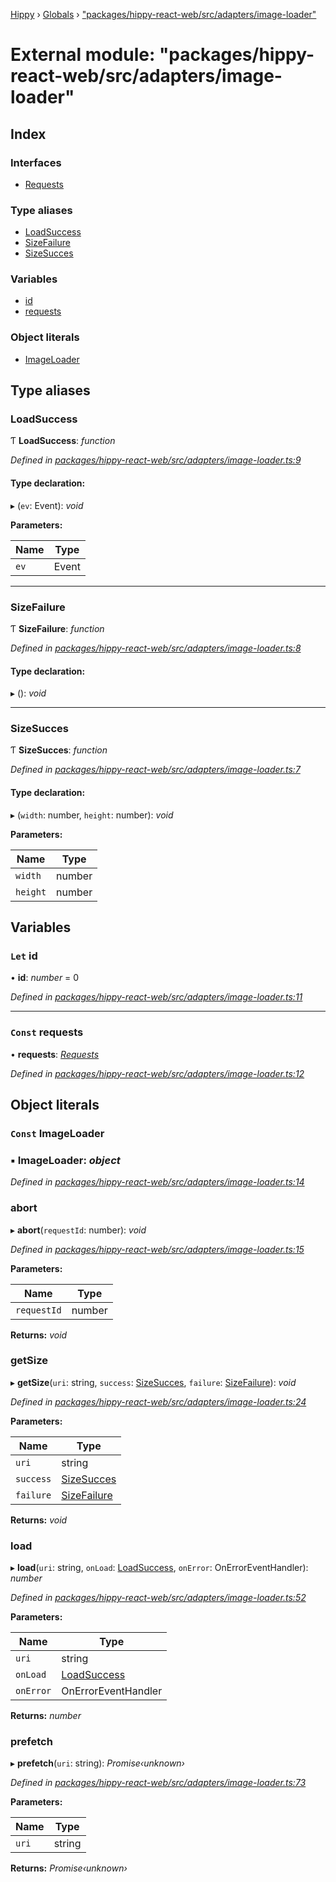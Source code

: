 [Hippy](../README.md) › [Globals](../globals.md) › ["packages/hippy-react-web/src/adapters/image-loader"](_packages_hippy_react_web_src_adapters_image_loader_.md)

# External module: "packages/hippy-react-web/src/adapters/image-loader"

## Index

### Interfaces

* [Requests](../interfaces/_packages_hippy_react_web_src_adapters_image_loader_.requests.md)

### Type aliases

* [LoadSuccess](_packages_hippy_react_web_src_adapters_image_loader_.md#loadsuccess)
* [SizeFailure](_packages_hippy_react_web_src_adapters_image_loader_.md#sizefailure)
* [SizeSucces](_packages_hippy_react_web_src_adapters_image_loader_.md#sizesucces)

### Variables

* [id](_packages_hippy_react_web_src_adapters_image_loader_.md#let-id)
* [requests](_packages_hippy_react_web_src_adapters_image_loader_.md#const-requests)

### Object literals

* [ImageLoader](_packages_hippy_react_web_src_adapters_image_loader_.md#const-imageloader)

## Type aliases

###  LoadSuccess

Ƭ **LoadSuccess**: *function*

*Defined in [packages/hippy-react-web/src/adapters/image-loader.ts:9](https://github.com/jeromehan/Hippy/blob/6216275/packages/hippy-react-web/src/adapters/image-loader.ts#L9)*

#### Type declaration:

▸ (`ev`: Event): *void*

**Parameters:**

Name | Type |
------ | ------ |
`ev` | Event |

___

###  SizeFailure

Ƭ **SizeFailure**: *function*

*Defined in [packages/hippy-react-web/src/adapters/image-loader.ts:8](https://github.com/jeromehan/Hippy/blob/6216275/packages/hippy-react-web/src/adapters/image-loader.ts#L8)*

#### Type declaration:

▸ (): *void*

___

###  SizeSucces

Ƭ **SizeSucces**: *function*

*Defined in [packages/hippy-react-web/src/adapters/image-loader.ts:7](https://github.com/jeromehan/Hippy/blob/6216275/packages/hippy-react-web/src/adapters/image-loader.ts#L7)*

#### Type declaration:

▸ (`width`: number, `height`: number): *void*

**Parameters:**

Name | Type |
------ | ------ |
`width` | number |
`height` | number |

## Variables

### `Let` id

• **id**: *number* = 0

*Defined in [packages/hippy-react-web/src/adapters/image-loader.ts:11](https://github.com/jeromehan/Hippy/blob/6216275/packages/hippy-react-web/src/adapters/image-loader.ts#L11)*

___

### `Const` requests

• **requests**: *[Requests](../interfaces/_packages_hippy_react_web_src_adapters_image_loader_.requests.md)*

*Defined in [packages/hippy-react-web/src/adapters/image-loader.ts:12](https://github.com/jeromehan/Hippy/blob/6216275/packages/hippy-react-web/src/adapters/image-loader.ts#L12)*

## Object literals

### `Const` ImageLoader

### ▪ **ImageLoader**: *object*

*Defined in [packages/hippy-react-web/src/adapters/image-loader.ts:14](https://github.com/jeromehan/Hippy/blob/6216275/packages/hippy-react-web/src/adapters/image-loader.ts#L14)*

###  abort

▸ **abort**(`requestId`: number): *void*

*Defined in [packages/hippy-react-web/src/adapters/image-loader.ts:15](https://github.com/jeromehan/Hippy/blob/6216275/packages/hippy-react-web/src/adapters/image-loader.ts#L15)*

**Parameters:**

Name | Type |
------ | ------ |
`requestId` | number |

**Returns:** *void*

###  getSize

▸ **getSize**(`uri`: string, `success`: [SizeSucces](_packages_hippy_react_web_src_adapters_image_loader_.md#sizesucces), `failure`: [SizeFailure](_packages_hippy_react_web_src_adapters_image_loader_.md#sizefailure)): *void*

*Defined in [packages/hippy-react-web/src/adapters/image-loader.ts:24](https://github.com/jeromehan/Hippy/blob/6216275/packages/hippy-react-web/src/adapters/image-loader.ts#L24)*

**Parameters:**

Name | Type |
------ | ------ |
`uri` | string |
`success` | [SizeSucces](_packages_hippy_react_web_src_adapters_image_loader_.md#sizesucces) |
`failure` | [SizeFailure](_packages_hippy_react_web_src_adapters_image_loader_.md#sizefailure) |

**Returns:** *void*

###  load

▸ **load**(`uri`: string, `onLoad`: [LoadSuccess](_packages_hippy_react_web_src_adapters_image_loader_.md#loadsuccess), `onError`: OnErrorEventHandler): *number*

*Defined in [packages/hippy-react-web/src/adapters/image-loader.ts:52](https://github.com/jeromehan/Hippy/blob/6216275/packages/hippy-react-web/src/adapters/image-loader.ts#L52)*

**Parameters:**

Name | Type |
------ | ------ |
`uri` | string |
`onLoad` | [LoadSuccess](_packages_hippy_react_web_src_adapters_image_loader_.md#loadsuccess) |
`onError` | OnErrorEventHandler |

**Returns:** *number*

###  prefetch

▸ **prefetch**(`uri`: string): *Promise‹unknown›*

*Defined in [packages/hippy-react-web/src/adapters/image-loader.ts:73](https://github.com/jeromehan/Hippy/blob/6216275/packages/hippy-react-web/src/adapters/image-loader.ts#L73)*

**Parameters:**

Name | Type |
------ | ------ |
`uri` | string |

**Returns:** *Promise‹unknown›*
